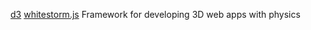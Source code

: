 [d3](https://github.com/d3/d3)
[whitestorm.js](https://github.com/WhitestormJS/whitestorm.js) Framework for developing 3D web apps with physics
